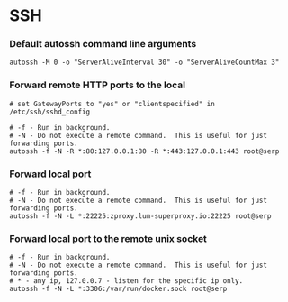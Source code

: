 # SSH

### Default autossh command line arguments

```shell
autossh -M 0 -o "ServerAliveInterval 30" -o "ServerAliveCountMax 3"
```

### Forward remote HTTP ports to the local

```shell
# set GatewayPorts to "yes" or "clientspecified" in /etc/ssh/sshd_config

# -f - Run in background.
# -N - Do not execute a remote command.  This is useful for just forwarding ports.
autossh -f -N -R *:80:127.0.0.1:80 -R *:443:127.0.0.1:443 root@serp
```

### Forward local port

```shell
# -f - Run in background.
# -N - Do not execute a remote command.  This is useful for just forwarding ports.
autossh -f -N -L *:22225:zproxy.lum-superproxy.io:22225 root@serp
```

### Forward local port to the remote unix socket

```shell
# -f - Run in background.
# -N - Do not execute a remote command.  This is useful for just forwarding ports.
# * - any ip, 127.0.0.7 - listen for the specific ip only.
autossh -f -N -L *:3306:/var/run/docker.sock root@serp
```
